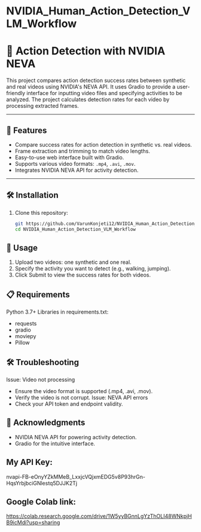 # NVIDIA_Human_Action_Detection_VLM_Workflow
# 🎥 Action Detection with NVIDIA NEVA

This project compares action detection success rates between synthetic and real videos using NVIDIA's NEVA API. It uses Gradio to provide a user-friendly interface for inputting video files and specifying activities to be analyzed. The project calculates detection rates for each video by processing extracted frames.

---

## 🚀 Features

- Compare success rates for action detection in synthetic vs. real videos.
- Frame extraction and trimming to match video lengths.
- Easy-to-use web interface built with Gradio.
- Supports various video formats: `.mp4`, `.avi`, `.mov`.
- Integrates NVIDIA NEVA API for activity detection.

---

## 🛠️ Installation

1. Clone this repository:
   ```bash
   git https://github.com/VarunKonjeti12/NVIDIA_Human_Action_Detection_VLM_Workflow.git 
   cd NVIDIA_Human_Action_Detection_VLM_Workflow 

## 📝 Usage
1. Upload two videos: one synthetic and one real.
2. Specify the activity you want to detect (e.g., walking, jumping).
3. Click Submit to view the success rates for both videos.

## 📋 Requirements
Python 3.7+
Libraries in requirements.txt:
   * requests
   * gradio
   * moviepy
   * Pillow

## 🛠️ Troubleshooting
Issue: Video not processing
   * Ensure the video format is supported (.mp4, .avi, .mov).
   * Verify the video is not corrupt.
Issue: NEVA API errors
   * Check your API token and endpoint validity.

## 🌟 Acknowledgments
* NVIDIA NEVA API for powering activity detection.
* Gradio for the intuitive interface.

## My API Key:
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

## Google Colab link:
https://colab.research.google.com/drive/1W5yyBGnnLgYzThOLI48WNkpjHB9icMdi?usp=sharing

